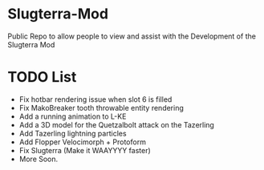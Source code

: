 # Slugterra-Mod
Public Repo to allow people to view and assist with the Development of the Slugterra Mod

# TODO List

- Fix hotbar rendering issue when slot 6 is filled
- Fix MakoBreaker tooth throwable entity rendering
- Add a running animation to L-KE
- Add a 3D model for the Quetzalbolt attack on the Tazerling
- Add Tazerling lightning particles
- Add Flopper Velocimorph + Protoform
- Fix Slugterra (Make it WAAYYYY faster)
- More Soon.
